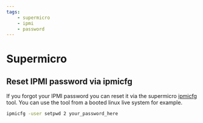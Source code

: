 ```yaml
---
tags:
    - supermicro
    - ipmi
    - password
---
```


# Supermicro
## Reset IPMI password via ipmicfg
If you forgot your IPMI password you can reset it via the supermicro [ipmicfg](https://www.supermicro.com/en/solutions/management-software/ipmi-utilities) tool.
You can use the tool from a booted linux live system for example.
```bash
ipmicfg -user setpwd 2 your_password_here
```
